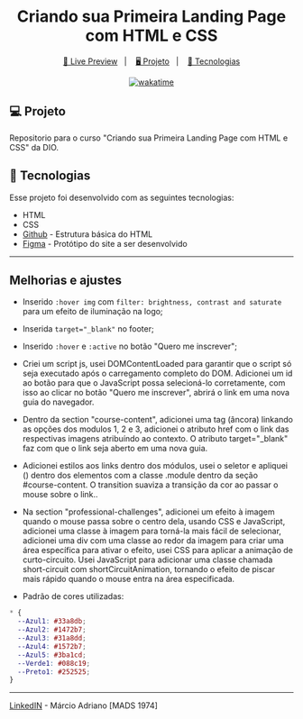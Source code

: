 <h1 align="center">
  Criando sua Primeira Landing Page com HTML e CSS
</h1>

<p align="center">
  <a href="https://mads1974.github.io/dio-trilha-css-land-page-desafio-01-MADS1974/">🔗 Live Preview</a>&nbsp;&nbsp;&nbsp;|&nbsp;&nbsp;&nbsp;
  <a href="#-projeto"> 🖥️ Projeto</a>&nbsp;&nbsp;&nbsp;|&nbsp;&nbsp;&nbsp;
  <a href="#-tecnologias">🚀 Tecnologias</a>
</p>

<p align="center">
  <a href="https://wakatime.com/badge/user/68660678-6b86-4b78-98df-f5f41a37e1bc/project/9fc59800-279b-462d-9f12-92ea3bf5697e"><img src="https://wakatime.com/badge/user/68660678-6b86-4b78-98df-f5f41a37e1bc/project/9fc59800-279b-462d-9f12-92ea3bf5697e.svg" alt="wakatime"></a>
</p>

## 💻 Projeto

Repositorio para o curso "Criando sua Primeira Landing Page com HTML e CSS" da DIO.

## 🚀 Tecnologias

Esse projeto foi desenvolvido com as seguintes tecnologias:

- HTML
- CSS
- [Github](https://github.com/digitalinnovationone/trilha-css-desafio-01) - Estrutura básica do HTML
- [Figma](https://www.figma.com/file/3PiokoJj9IhGDnNiWAJbz7/DIO---Desafio-01?node-id=0%3A1) - Protótipo do site a ser desenvolvido

---

## Melhorias e ajustes

- Inserido ```:hover img``` com ```filter: brightness, contrast and saturate``` para um efeito de iluminação na logo;

- Inserida ```target="_blank"``` no footer;

- Inserido ```:hover``` e ```:active``` no botão "Quero me inscrever";

- Criei um script js, usei DOMContentLoaded para garantir que o script só seja executado após o carregamento completo do DOM. Adicionei um id ao botão para que o JavaScript possa selecioná-lo corretamente, com isso ao clicar no botão "Quero me inscrever", abrirá o link em uma nova guia do navegador.

- Dentro da section "course-content", adicionei uma tag <a> (âncora) linkando as opções dos modulos 1, 2 e 3,
adicionei o atributo href com o link das respectivas imagens atribuíndo ao contexto. O atributo target="_blank" faz com que o link seja aberto em uma nova guia.

- Adicionei estilos aos links dentro dos módulos, usei o seletor e apliquei (<a>) dentro dos elementos com a classe .module dentro da seção #course-content. O transition suaviza a transição da cor ao passar o mouse sobre o link..

- Na section "professional-challenges", adicionei um efeito à imagem quando o mouse passa sobre o centro dela, usando CSS e JavaScript, adicionei uma classe à imagem para torná-la mais fácil de selecionar, adicionei uma div com uma classe ao redor da imagem para criar uma área específica para ativar o efeito, usei CSS para aplicar a animação de curto-circuito.
Usei JavaScript para adicionar uma classe chamada short-circuit com shortCircuitAnimation, tornando o efeito de piscar mais rápido quando o mouse entra na área especificada.

- Padrão de cores utilizadas:

```css
* {
  --Azul1: #33a8db;
  --Azul2: #1472b7;
  --Azul3: #31a8dd;
  --Azul4: #1572b7;
  --Azul5: #3ba1cd;
  --Verde1: #088c19;
  --Preto1: #252525;
}
```

---


[LinkedIN](https://www.linkedin.com/in/mads1974/) - Márcio Adriano [MADS 1974]